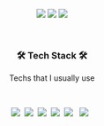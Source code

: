 
  
   <div align="center">
	
<a href="https://hits.seeyoufarm.com"><img src="https://hits.seeyoufarm.com/api/count/incr/badge.svg?url=https%3A%2F%2Fgithub.com%2Fgjbae1212%2Fhit-counter&count_bg=%2379C83D&title_bg=%23555555&icon=github.svg&icon_color=%23E7E7E7&title=hits&edge_flat=false"/></a>
	  <a href="https://seungjuitmemo.tistory.com/"><img src="https://img.shields.io/badge/TStory-FF4785?style=flat-square&logo=Storyblok&logoColor=white"/></a> 
  <a href="sjoh0704@daum.net"><img src="https://img.shields.io/badge/Mail-EA4335?style=flat-square&logo=Gmail&logoColor=white"/></a> 


  </div>

</br>

</p>
<h3 align="center"><b>🛠 Tech Stack 🛠</b></h3>
<p align="center">Techs that I usually use</p>
</br>
<p align="center">
<img src="https://img.shields.io/badge/K8S-326CE5?style=flat-square&logo=Kubernetes&logoColor=white"/>&nbsp
<img src="https://img.shields.io/badge/Docker-2496ED?style=flat-square&logo=Docker&logoColor=white"/>&nbsp
<img src="https://img.shields.io/badge/Jenkins-D24939?style=flat-square&logo=Jenkins&logoColor=white"/>&nbsp
<img src="https://img.shields.io/badge/Ansible-EE0000?style=flat-square&logo=Ansible&logoColor=black"/>&nbsp
<img src="https://img.shields.io/badge/Node.js-339933?style=flat-square&logo=Node.js&logoColor=white"/></a> &nbsp
<!-- <img src="https://img.shields.io/badge/Android-3DDC84?style=flat-square&logo=Android&logoColor=white"/></a> &nbsp -->
<img src="https://img.shields.io/badge/Amazon AWS-232F3E?style=flat-square&logo=Amazon%20AWS&logoColor=white"/></a> &nbsp </p>
